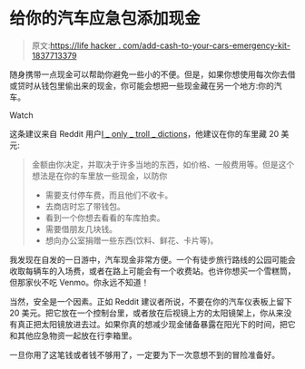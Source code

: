 # 给你的汽车应急包添加现金

> 原文:[https://life hacker . com/add-cash-to-your-cars-emergency-kit-1837713379](https://lifehacker.com/add-cash-to-your-cars-emergency-kit-1837713379)

随身携带一点现金可以帮助你避免一些小的不便。但是，如果你想使用每次你去借或贷时从钱包里偷出来的现金，你可能会想把一些现金藏在另一个地方:你的汽车。

Watch

这条建议来自 Reddit 用户[I _ only _ troll _ dictions](https://www.reddit.com/r/LifeProTips/comments/cvqke2/lpt_keep_20_hidden_in_your_car/)，他建议在你的车里藏 20 美元:

> 金额由你决定，并取决于许多当地的东西，如价格、一般费用等。但是这个想法是在你的车里放一些现金，以防你
> 
> *   需要支付停车费，而且他们不收卡。
> *   去商店时忘了带钱包。
> *   看到一个你想去看看的车库拍卖。
> *   需要借朋友几块钱。
> *   想向办公室捐赠一些东西(饮料、鲜花、卡片等)。

我发现在自发的一日游中，汽车现金非常方便。一个有徒步旅行路线的公园可能会收取每辆车的入场费，或者在路上可能会有一个收费站。也许你想买一个雪糕筒，但那家伙不吃 Venmo。你永远不知道！

当然，安全是一个因素。正如 Reddit 建议者所说，不要在你的汽车仪表板上留下 20 美元。把它放在一个控制台里，或者放在后视镜上方的太阳镜架上，你从来没有真正把太阳镜放进去过。如果你真的想减少现金储备暴露在阳光下的时间，把它和其他应急物资一起放在行李箱里。

一旦你用了这笔钱或者钱不够用了，一定要为下一次意想不到的冒险准备好。